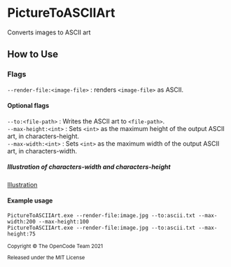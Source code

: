 # PictureToASCIIArt

Converts images to ASCII art

## How to Use

### Flags

`--render-file:<image-file>` : renders `<image-file>` as ASCII.

#### Optional flags

`--to:<file-path>` : Writes the ASCII art to `<file-path>`.  
`--max-height:<int>` : Sets `<int>` as the maximum height of the output ASCII art, in characters-height.  
`--max-width:<int>` : Sets `<int>` as the maximum width of the output ASCII art, in characters-width.

##### Illustration of characters-width and characters-height

[Illustration](/images/illustration-of-char-width-and-length.png)

#### Example usage

`PictureToASCIIArt.exe --render-file:image.jpg --to:ascii.txt --max-width:200 --max-height:100`  
`PictureToASCIIArt.exe --render-file:image.jpg --to:ascii.txt --max-height:75`

<sup>
Copyright © The OpenCode Team 2021

Released under the MIT License
</sup>
